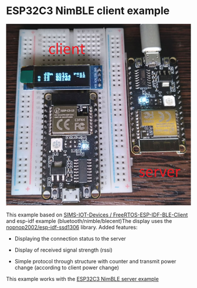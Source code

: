ESP32C3 NimBLE client example
====================

<img title="" src="./image/client_and_server_photo.jpg" alt="" width="600">

This example based on [SIMS-IOT-Devices / FreeRTOS-ESP-IDF-BLE-Client](https://github.com/SIMS-IOT-Devices/FreeRTOS-ESP-IDF-BLE-Client) and esp-idf example (bluetooth/nimble/blecent)The display uses the [nopnop2002/esp-idf-ssd1306](https://github.com/nopnop2002/esp-idf-ssd1306) library. Added features:

* Displaying the connection status to the server

* Display of received signal strength (rssi)
- Simple protocol through structure with counter and transmit power change (according to client power change)

This example works with the [ESP32C3 NimBLE server example](https://github.com/P0nyL0v3r/ESP32C3-NimBLE-server-example)
